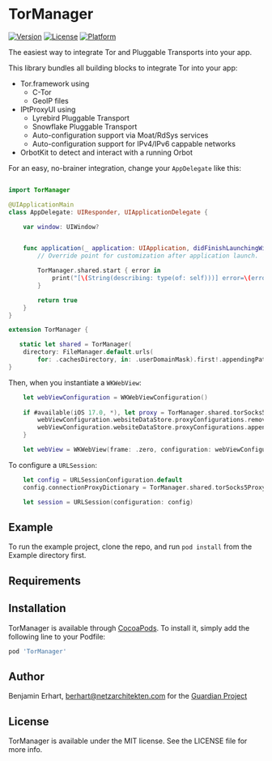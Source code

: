 # TorManager

[![Version](https://img.shields.io/cocoapods/v/TorManager.svg?style=flat)](https://cocoapods.org/pods/TorManager)
[![License](https://img.shields.io/cocoapods/l/TorManager.svg?style=flat)](https://cocoapods.org/pods/TorManager)
[![Platform](https://img.shields.io/cocoapods/p/TorManager.svg?style=flat)](https://cocoapods.org/pods/TorManager)

The easiest way to integrate Tor and Pluggable Transports into your app.

This library bundles all building blocks to integrate Tor into your app:
- Tor.framework using
  - C-Tor
  - GeoIP files
- IPtProxyUI using
  - Lyrebird Pluggable Transport
  - Snowflake Pluggable Transport
  - Auto-configuration support via Moat/RdSys services
  - Auto-configuration support for IPv4/IPv6 cappable networks
- OrbotKit to detect and interact with a running Orbot

For an easy, no-brainer integration, change your `AppDelegate` like this:

```swift

import TorManager

@UIApplicationMain
class AppDelegate: UIResponder, UIApplicationDelegate {

    var window: UIWindow?


    func application(_ application: UIApplication, didFinishLaunchingWithOptions launchOptions: [UIApplication.LaunchOptionsKey: Any]?) -> Bool {
        // Override point for customization after application launch.

        TorManager.shared.start { error in
            print("[\(String(describing: type(of: self)))] error=\(error?.localizedDescription ?? "(nil)")")
        }

        return true
    }
}

extension TorManager {

   static let shared = TorManager(
    directory: FileManager.default.urls(
        for: .cachesDirectory, in: .userDomainMask).first!.appendingPathComponent("tor", isDirectory: true))
}
```

Then, when you instantiate a `WKWebView`:

```swift
    let webViewConfiguration = WKWebViewConfiguration()
    
    if #available(iOS 17.0, *), let proxy = TorManager.shared.torSocks5Endpoint {
        webViewConfiguration.websiteDataStore.proxyConfigurations.removeAll()
        webViewConfiguration.websiteDataStore.proxyConfigurations.append(ProxyConfiguration(socksv5Proxy: proxy))
    }

    let webView = WKWebView(frame: .zero, configuration: webViewConfiguration)
```

To configure a `URLSession`:

```swift
    let config = URLSessionConfiguration.default
    config.connectionProxyDictionary = TorManager.shared.torSocks5ProxyConf

    let session = URLSession(configuration: config)
```



## Example

To run the example project, clone the repo, and run `pod install` from the Example directory first.

## Requirements

## Installation

TorManager is available through [CocoaPods](https://cocoapods.org). To install
it, simply add the following line to your Podfile:

```ruby
pod 'TorManager'
```

## Author

Benjamin Erhart, berhart@netzarchitekten.com
for the [Guardian Project](https://guardianproject.info)


## License

TorManager is available under the MIT license. See the LICENSE file for more info.
